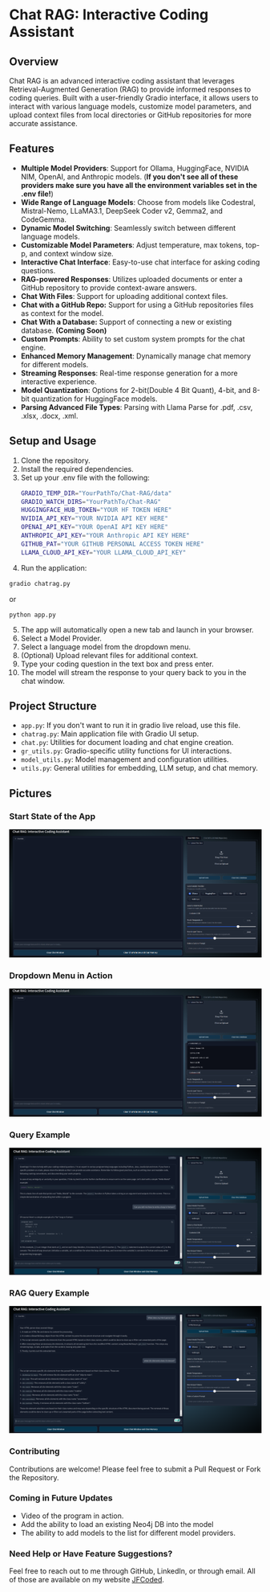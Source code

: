 # Chat RAG: Interactive Coding Assistant

## Overview
Chat RAG is an advanced interactive coding assistant that leverages Retrieval-Augmented Generation (RAG) to provide 
informed responses to coding queries. Built with a user-friendly Gradio interface, it allows users to interact 
with various language models, customize model parameters, and upload context files from local directories or GitHub 
repositories for more accurate assistance.


## Features
- **Multiple Model Providers**: Support for Ollama, HuggingFace, NVIDIA NIM, OpenAI, and Anthropic models. 
(**If you don't see all of these providers make sure you have all the environment variables set in the .env file!**)
- **Wide Range of Language Models**: Choose from models like Codestral, Mistral-Nemo, LLaMA3.1, DeepSeek Coder v2, Gemma2, and CodeGemma.
- **Dynamic Model Switching**: Seamlessly switch between different language models.
- **Customizable Model Parameters**: Adjust temperature, max tokens, top-p, and context window size.
- **Interactive Chat Interface**: Easy-to-use chat interface for asking coding questions.
- **RAG-powered Responses**: Utilizes uploaded documents or enter a GitHub repository to provide context-aware answers. 
- **Chat With Files**: Support for uploading additional context files. 
- **Chat with a GitHub Repo:** Support for using a GitHub repositories files as context for the model.
- **Chat With a Database:** Support of connecting a new or existing database. **(Coming Soon)**
- **Custom Prompts**: Ability to set custom system prompts for the chat engine.
- **Enhanced Memory Management**: Dynamically manage chat memory for different models.
- **Streaming Responses**: Real-time response generation for a more interactive experience.
- **Model Quantization**: Options for 2-bit(Double 4 Bit Quant), 4-bit, and 8-bit quantization for HuggingFace models.
- **Parsing Advanced File Types**: Parsing with Llama Parse for .pdf, .csv, .xlsx, .docx, .xml.


## Setup and Usage
1. Clone the repository.
2. Install the required dependencies.
3. Set up your .env file with the following:
   ```bash
   GRADIO_TEMP_DIR="YourPathTo/Chat-RAG/data"
   GRADIO_WATCH_DIRS="YourPathTo/Chat-RAG"
   HUGGINGFACE_HUB_TOKEN="YOUR HF TOKEN HERE"
   NVIDIA_API_KEY="YOUR NVIDIA API KEY HERE"
   OPENAI_API_KEY="YOUR OpenAI API KEY HERE"
   ANTHROPIC_API_KEY="YOUR Anthropic API KEY HERE"
   GITHUB_PAT="YOUR GITHUB PERSONAL ACCESS TOKEN HERE"
   LLAMA_CLOUD_API_KEY="YOUR LLAMA_CLOUD_API_KEY"
   ```
4. Run the application:
```bash
gradio chatrag.py
   ```
or 
```commandline
python app.py
```
5. The app will automatically open a new tab and launch in your browser.
6. Select a Model Provider.
7. Select a language model from the dropdown menu.
8. (Optional) Upload relevant files for additional context.
9. Type your coding question in the text box and press enter.
10. The model will stream the response to your query back to you in the chat window.


## Project Structure
- `app.py`: If you don't want to run it in gradio live reload, use this file.
- `chatrag.py`: Main application file with Gradio UI setup.
- `chat.py`: Utilities for document loading and chat engine creation.
- `gr_utils.py`: Gradio-specific utility functions for UI interactions.
- `model_utils.py`: Model management and configuration utilities.
- `utils.py`: General utilities for embedding, LLM setup, and chat memory.


## Pictures
### Start State of the App
![Start State of the App](pics/start_state.png "Start State of the App")
### Dropdown Menu in Action
![Dropdown Menu](pics/model_dropdown.png "Dropdown Menu in Action")
### Query Example
![Query Example](pics/query.png "Query Example")
### RAG Query Example
![RAG Query Example](pics/RAG_Query.png "RAG Query Example")


### Contributing
Contributions are welcome! Please feel free to submit a Pull Request or Fork the Repository.


### Coming in Future Updates
- Video of the program in action.
- Add the ability to load an existing Neo4j DB into the model
- The ability to add models to the list for different model providers.


### Need Help or Have Feature Suggestions?
Feel free to reach out to me through GitHub, LinkedIn, or through email. All of those are available on my website [JFCoded](https://www.jfcoded.com/contact).